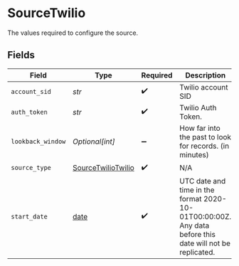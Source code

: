 # SourceTwilio

The values required to configure the source.


## Fields

| Field                                                                                                   | Type                                                                                                    | Required                                                                                                | Description                                                                                             | Example                                                                                                 |
| ------------------------------------------------------------------------------------------------------- | ------------------------------------------------------------------------------------------------------- | ------------------------------------------------------------------------------------------------------- | ------------------------------------------------------------------------------------------------------- | ------------------------------------------------------------------------------------------------------- |
| `account_sid`                                                                                           | *str*                                                                                                   | :heavy_check_mark:                                                                                      | Twilio account SID                                                                                      |                                                                                                         |
| `auth_token`                                                                                            | *str*                                                                                                   | :heavy_check_mark:                                                                                      | Twilio Auth Token.                                                                                      |                                                                                                         |
| `lookback_window`                                                                                       | *Optional[int]*                                                                                         | :heavy_minus_sign:                                                                                      | How far into the past to look for records. (in minutes)                                                 | 60                                                                                                      |
| `source_type`                                                                                           | [SourceTwilioTwilio](../../models/shared/sourcetwiliotwilio.md)                                         | :heavy_check_mark:                                                                                      | N/A                                                                                                     |                                                                                                         |
| `start_date`                                                                                            | [date](https://docs.python.org/3/library/datetime.html#date-objects)                                    | :heavy_check_mark:                                                                                      | UTC date and time in the format 2020-10-01T00:00:00Z. Any data before this date will not be replicated. | 2020-10-01T00:00:00Z                                                                                    |